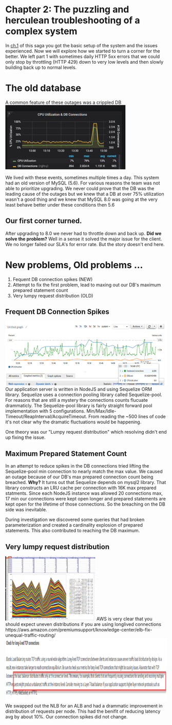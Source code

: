 # Chapter 2: The puzzling and herculean troubleshooting of a complex system
In [ch.1](./connection_behavior.md) of this saga you got the basic setup of the system and the issues experienced. Now we will explore how we started to turn a corner for the better. We left part 1 with sometimes daily HTTP 5xx errors that we could only stop by throttling (HTTP 429) down to very low levels and then slowly building back up to normal levels.

# The old database
A common feature of these outages was a crippled DB <img src="https://github.com/Heraclitus/wiki/blob/master/aws/crippled-db.jpg" height="200"/>

We lived with these events, sometimes multiple times a day. This system had an old version of MySQL (5.6). For various reasons the team was not able to prioritize upgrading. We never could prove that the DB was the leading cause of the outages but we knew that a DB at over 75% utilization wasn't a good thing and we knew that MySQL 8.0 was going at the very least behave better under these conditions then 5.6

## Our first corner turned. 
After upgrading to 8.0 we never had to throttle down and back up. **Did we solve the problem?** Well in a sense it solved the major issue for the client. We no longer failed our SLA's for error rate. But the story doesn't end here.

# New problems, Old problems ...
1. Fequent DB connection spikes (NEW) 
2. Attempt to fix the first problem, lead to maxing out our DB's maximum prepared statement count
3. Very lumpy request distribution (OLD) 


## Frequent DB Connection Spikes
<img src="https://github.com/Heraclitus/wiki/blob/master/aws/frequent-db-connection-spikes.jpg" height="200"/>
Our application server is written in NodeJS and using Sequelize ORM library. Sequelize uses a connection pooling library called Sequelize-pool. For reasons that are still a mystery the connections counts flucuate drammaticly. The Sequelize-pool library is fairly straight forward pool implementation with 5 configurations. Min/Max/Idle-Timeout/ReapInterval/AcquireTimeout. From reading the ~500 lines of code it's not clear why the dramatic fluctuations would be happening.  

One theory was our "Lumpy request distribution" which resolving didn't end up fixing the issue.

## Maximum Prepared Statement Count
In an attempt to reduce spikes in the DB connections tried lifting the Sequelize-pool min connection to nearly match the max value. We caused an outage because of our DB's max prepared connection count being breached.  **Why?**
It turns out that Sequelize depends on mysql2 library. That library constructs an LRU cache per connection with 16K max prepared statments. Since each NodeJS instance was allowed 20 connections max, 17 min our connections were kept open longer and prepared statements are kept open for the lifetime of those connections. So the breaching on the DB side was inevitable.  

During investigation we discovered some queries that had broken parameterization and created a cardinality explosion of prepared statements. This also contributed to reaching the DB maximum. 

## Very lumpy request distribution
<img src="https://github.com/Heraclitus/wiki/blob/master/aws/lumpy-nlb.jpg" height="200"/>
AWS is very clear that you should expect uneven distributions if you are using longlived connections https://aws.amazon.com/premiumsupport/knowledge-center/elb-fix-unequal-traffic-routing/
<img src="https://github.com/Heraclitus/wiki/blob/master/aws/aws-lb-lumpy.png" height="200"/>
We swapped out the NLB for an ALB and had a drammatic improvement in distribution of requests per node. This had the benifit of reducing latency avg by about 10%. Our connection spikes did not change. 




